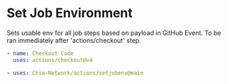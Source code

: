 # Set Job Environment

Sets usable env for all job steps based on payload in GitHub Event. To be ran immediately after 'actions/checkout' step.

```yaml
- name: Checkout Code
  uses: actions/checkout@v4

- uses: Chia-Network/actions/setjobenv@main
```

